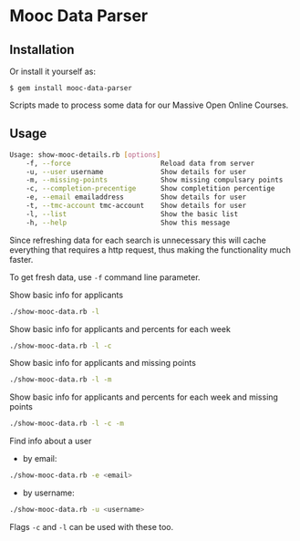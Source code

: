 # Mooc Data Parser

## Installation

Or install it yourself as:

    $ gem install mooc-data-parser
Scripts made to process some data for our Massive Open Online Courses.

## Usage

```bash
Usage: show-mooc-details.rb [options]
    -f, --force                      Reload data from server
    -u, --user username              Show details for user
    -m, --missing-points             Show missing compulsary points
    -c, --completion-precentige      Show completition percentige
    -e, --email emailaddress         Show details for user
    -t, --tmc-account tmc-account    Show details for user
    -l, --list                       Show the basic list
    -h, --help                       Show this message
```


Since refreshing data for each search is unnecessary this will cache everything that requires a http request,
thus making the functionality much faster.

To get fresh data, use `-f` command line parameter.


Show basic info for applicants
```bash
./show-mooc-data.rb -l
```

Show basic info for applicants and percents for each week
```bash
./show-mooc-data.rb -l -c
```

Show basic info for applicants and missing points
```bash
./show-mooc-data.rb -l -m
```

Show basic info for applicants and percents for each week and missing points
```bash
./show-mooc-data.rb -l -c -m
```

Find info about a user
* by email:
```bash
./show-mooc-data.rb -e <email>
```

* by username:
```bash
./show-mooc-data.rb -u <username>
```

Flags `-c` and `-l` can be used with these too.


